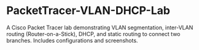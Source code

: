 # PacketTracer-VLAN-DHCP-Lab
A Cisco Packet Tracer lab demonstrating VLAN segmentation, inter-VLAN routing (Router-on-a-Stick), DHCP, and static routing to connect two branches. Includes configurations and screenshots.
